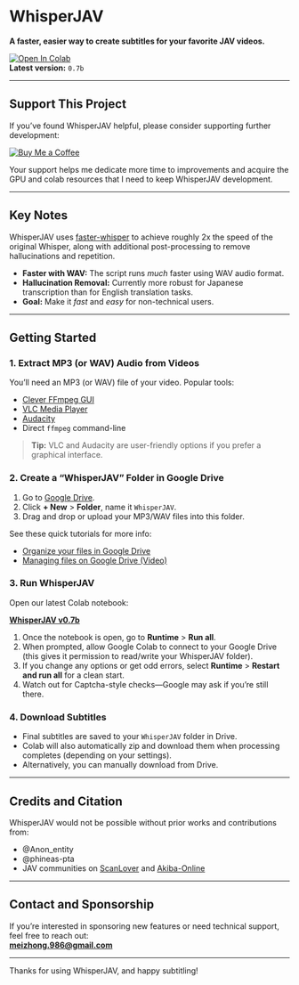 # WhisperJAV

**A faster, easier way to create subtitles for your favorite JAV videos.**

[![Open In Colab](https://colab.research.google.com/assets/colab-badge.svg)](https://colab.research.google.com/github/meizhong986/WhisperJAV/blob/main/notebook/WhisperJAV_v0_7b.ipynb)  
**Latest version:** `0.7b`

---

## Support This Project

If you’ve found WhisperJAV helpful, please consider supporting further development:

[![Buy Me a Coffee](https://www.buymeacoffee.com/assets/img/custom_images/yellow_img.png)](https://buymeacoffee.com/meizhong)

Your support helps me dedicate more time to improvements and acquire the GPU and colab resources that I need to keep WhisperJAV development.

---

## Key Notes

WhisperJAV uses [faster-whisper](https://github.com/guillaumekln/faster-whisper) to achieve roughly 2x the speed of the original Whisper, along with additional post-processing to remove hallucinations and repetition.


- **Faster with WAV:** The script runs *much* faster using WAV audio format.  
- **Hallucination Removal:** Currently more robust for Japanese transcription than for English translation tasks.  
- **Goal:** Make it *fast* and *easy* for non-technical users.

---

## Getting Started

### 1. Extract MP3 (or WAV) Audio from Videos
You’ll need an MP3 (or WAV) file of your video. Popular tools:

- [Clever FFmpeg GUI](https://www.videohelp.com/software/clever-FFmpeg-GUI)  
- [VLC Media Player](https://youtu.be/sMy-T8RJAo0?si=AKg-WgDAAhtaBFkr)  
- [Audacity](https://www.audacityteam.org/)  
- Direct `ffmpeg` command-line

> **Tip:** VLC and Audacity are user-friendly options if you prefer a graphical interface.

### 2. Create a “WhisperJAV” Folder in Google Drive
1. Go to [Google Drive](https://drive.google.com/).  
2. Click **+ New** \> **Folder**, name it `WhisperJAV`.  
3. Drag and drop or upload your MP3/WAV files into this folder.

See these quick tutorials for more info:  
- [Organize your files in Google Drive](https://support.google.com/drive/answer/2375091?hl=en&co=GENIE.Platform%3DDesktop)  
- [Managing files on Google Drive (Video)](https://youtu.be/EKjnjySLTvM?si=SF8ww3z572FnO_cq)

### 3. Run WhisperJAV
Open our latest Colab notebook:

[**WhisperJAV v0.7b**](https://colab.research.google.com/github/meizhong986/WhisperJAV/blob/main/notebook/WhisperJAV_v0_7b.ipynb)

1. Once the notebook is open, go to **Runtime** \> **Run all**.  
2. When prompted, allow Google Colab to connect to your Google Drive (this gives it permission to read/write your WhisperJAV folder).  
3. If you change any options or get odd errors, select **Runtime** \> **Restart and run all** for a clean start.  
4. Watch out for Captcha-style checks—Google may ask if you’re still there.

### 4. Download Subtitles
- Final subtitles are saved to your `WhisperJAV` folder in Drive.  
- Colab will also automatically zip and download them when processing completes (depending on your settings).  
- Alternatively, you can manually download from Drive.

---

## Credits and Citation
WhisperJAV would not be possible without prior works and contributions from:  
- @Anon_entity  
- @phineas-pta  
- JAV communities on [ScanLover](https://www.scanlover.com/) and [Akiba-Online](https://www.akiba-online.com/)


---

## Contact and Sponsorship
If you’re interested in sponsoring new features or need technical support, feel free to reach out:  
[**meizhong.986@gmail.com**](mailto:meizhong.986@gmail.com)

---

Thanks for using WhisperJAV, and happy subtitling!
